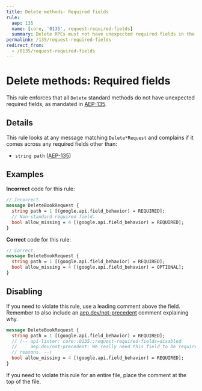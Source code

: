 ```yaml
---
title: Delete methods- Required fields
rule:
  aep: 135
  name: [core, '0135', request-required-fields]
  summary: Delete RPCs must not have unexpected required fields in the request.
permalink: /135/request-required-fields
redirect_from:
  - /0135/request-required-fields
---
```


# Delete methods: Required fields

This rule enforces that all `Delete` standard methods do not have unexpected
required fields, as mandated in [AEP-135][].

## Details

This rule looks at any message matching `Delete*Request` and complains if it
comes across any required fields other than:

- `string path` ([AEP-135][])

## Examples

**Incorrect** code for this rule:

```proto
// Incorrect.
message DeleteBookRequest {
  string path = 1 [(google.api.field_behavior) = REQUIRED];
  // Non-standard required field.
  bool allow_missing = 4 [(google.api.field_behavior) = REQUIRED];
}
```

**Correct** code for this rule:

```proto
// Correct.
message DeleteBookRequest {
  string path = 1 [(google.api.field_behavior) = REQUIRED];
  bool allow_missing = 4 [(google.api.field_behavior) = OPTIONAL];
}
```

## Disabling

If you need to violate this rule, use a leading comment above the field.
Remember to also include an [aep.dev/not-precedent][] comment explaining why.

```proto
message DeleteBookRequest {
  string path = 1 [(google.api.field_behavior) = REQUIRED];
  // (-- api-linter: core::0135::request-required-fields=disabled
  //     aep.dev/not-precedent: We really need this field to be required because
  // reasons. --)
  bool allow_missing = 4 [(google.api.field_behavior) = REQUIRED];
}
```

If you need to violate this rule for an entire file, place the comment at the
top of the file.

[aep-135]: https://aep.dev/135
[aep.dev/not-precedent]: https://aep.dev/not-precedent
